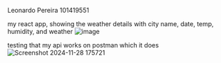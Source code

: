 Leonardo Pereira 
101419551

my react app, showing the weather details with city name, date, temp, humidity, and weather
![image](https://github.com/user-attachments/assets/556adc8c-49e0-4baf-b078-75d383b43b00)

testing that my api works on postman which it does 
![Screenshot 2024-11-28 175721](https://github.com/user-attachments/assets/21b039b4-ceeb-4247-9ada-165b2d92b51d)
